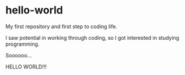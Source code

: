 # hello-world
My first repository and first step to coding life. 

I saw potential in working through coding, so I got interested in studying programming. 

Soooooo...

HELLO WORLD!!!
